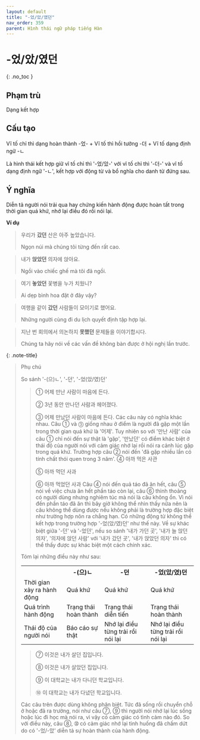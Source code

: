 ```yaml
---
layout: default
title: "-었/았/였던"
nav_order: 359
parent: Hình thái ngữ pháp tiếng Hàn
---
```


# -었/았/였던
{: .no_toc }

## Phạm trù

Dạng kết hợp

## Cấu tạo

Vĩ tố chỉ thì dạng hoàn thành -었- + Vĩ tố thì hồi tưởng -더 + Vĩ tố dạng định ngữ -ㄴ

Là hình thái kết hợp giữ vĩ tố chỉ thì '-었/았-' với vĩ tố chỉ thì '-더-' và vĩ tố dạng định ngữ '-ㄴ', kết hợp với động từ và bổ nghĩa cho danh từ đứng sau.

## Ý nghĩa

Diễn tả người nói trải qua hay chứng kiến hành động được hoàn tất trong thời gian quá khứ, nhớ lại điều đó rồi nói lại.

**Ví dụ**

> 우리가 **갔던** 산은 아주 높았습니다.
>
> Ngọn núi mà chúng tôi từng đến rất cao.

> 내가 **앉았던** 의자에 앉아요.
>
> Ngồi vào chiếc ghế mà tôi đã ngồi.

> 여기 **놓았던** 꽃병을 누가 치웠니?
>
> Ai dẹp bình hoa đặt ở đây vậy?

> 여행을 같이 **갔던** 사람들이 모이기로 했어요.
>
> Những người cùng đi du lịch quyết định tập hợp lại.

> 지난 번 회의에서 의논하지 **못했던** 문제들을 이야기합시다.
>
> Chúng ta hãy nói về các vấn đề không bàn được ở hội nghị lần trước.

{: .note-title}
> Phụ chú
>
> So sánh '-(으)ㄴ', '-던', '-었(았/였)던'
>> ➀ 어제 만난 사람이 마음에 든다.
>>
>> ➁ 3년 동안 만나던 사람과 헤어졌다.
>>
>> ➂ 어제 만났던 사람이 마음에 든다.
> Các câu này có nghĩa khác nhau. Câu ➀  và ⓷ giống nhau ở điểm là người đã gặp một lần trong thời gian quá khứ là '어제'. Tuy nhiên so với '만난 사람' của câu ➀ chỉ nói đến sự thật là 'gặp', '만났던' có điểm khác biệt ở thái độ của người nói với cảm giác nhớ lại rồi nói ra cảnh lúc gặp trong quá khứ. Trường hợp câu ➁ nói đến 'đã gặp nhiều lần có tính chất thói quen trong 3 năm'.
>> ④ 아까 먹은 사관
>>
>> ➄ 아까 먹던 사과
>>
>> ➅ 아까 먹었던 사과
> Câu ④ nói đến quả táo đã ăn hết, câu ➄ nói về việc chưa ăn hết phần táo còn lại, câu ➅ thỉnh thoảng có người dùng nhưng nghiêm túc mà nói là câu không ổn. Vì nói đến phần táo đã ăn thì bây giờ không thể nhìn thấy nữa nên là câu không thể dùng được nếu không phải là trường hợp đặc biệt như trường hợp nôn ra chẳng hạn. Có những động từ không thể kết hợp trong trường hợp '-었(았/였)던' như thế này. Về sự khác biệt giữa '-던' và '-었던', nếu so sánh '내가 가던 곳', '내가 늘 앉던 의자', '의자에 앉던 사람' với '내가 갔던 곳', '내가 앉았던 의자' thì có thể thấy được sự khác biệt một cách chính xác.
>
> Tóm lại những điều này như sau:
> <table>
> <tr>
> <th></th>
> <th>-(으)ㄴ</th>
> <th>-던</th>
> <th>-었(았/였)던</th>
> </tr>
> <tr>
> <td>Thời gian xảy ra hành động</td>
> <td>Quá khứ</td>
> <td>Quá khứ</td>
> <td>Quá khứ</td>
> </tr>
> <tr>
> <td>Quá trình hành động</td>
> <td>Trạng thái hoàn thành</td>
> <td>Trạng thái diễn tiến</td>
> <td>Trạng thái hoàn thành</td>
> </tr>
> <tr>
> <td>Thái độ của người nói</td>
> <td>Báo cáo sự thật</td>
> <td>Nhớ lại điều từng trải rồi nói lại</td>
> <td>Nhớ lại điều từng trải rồi nói lại</td>
> </tr>
> </table>
>
>> ➆ 이것은 내가 살던 집입니다.
>>
>> ➇ 이것은 내가 살았던 집입니다.
>>
>> ➈ 이 대학교는 내가 다니던 학교입니다.
>>
>> ➉ 이 대학교는 내가 다녔던 학교입니다.
>
> Các câu trên được dùng không phân biệt. Tức đã sống rồi chuyển chỗ ở hoặc đã ra trường, nói như câu ➆, ➈ thì người nói nhớ lại lúc sống hoặc lúc đi học mà nói ra, vì vậy có cảm giác có tình cảm nào đó. So với điều này, câu ➇, ➉ có cảm giác nhớ lại tình huống đã chấm dứt do có '-었/-았' diễn tả sự hoàn thành của hành động.